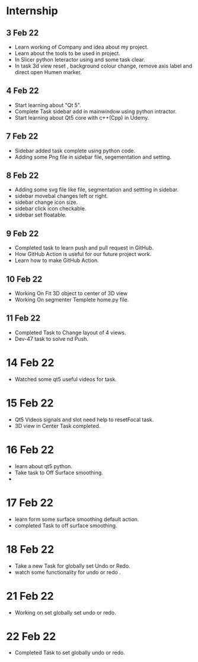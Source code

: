 # Internship

## 3 Feb 22
- Learn working of Company and idea about my project.
- Learn about the tools to be used in project.
- In Slicer python Ieteractor using and some task clear.
- In task 3d view reset , background colour change, remove axis label and direct open Humen marker.
  
## 4 Feb 22
- Start learning about "Qt 5".
- Complete Task sidebar add in mainwindow using python intractor.
- Start learning about Qt5 core with c++(Cpp) in Udemy.

## 7 Feb 22
- Sidebar added task complete using python code.
- Adding some Png file in sidebar file, segementation and setting.
  
## 8 Feb 22
- Adding some svg file like file, segmentation and settting in sidebar.
- sidebar movebal changes left or right.
- sidebar change icon size.
- sidebar click icon checkable.
- sidebar set floatable.
  
## 9 Feb 22
- Completed task to learn push and pull request in GitHub.
- How GitHub Action is useful for our future project work.
- Learn how to make GitHub Action.

## 10 Feb 22
- Working On Fit 3D object to center of 3D view
- Working On segmenter Templete home.py file.

## 11 Feb 22
- Completed Task to Change layout of 4 views.
- Dev-47 task to solve nd Push.

# 14 Feb 22
- Watched some qt5 useful videos for task.

# 15 Feb 22
- Qt5 Videos signals and slot need help to resetFocal task.
- 3D view in Center Task completed.

# 16 Feb 22
- learn about qt5 python.
- Take task to Off Surface smoothing.
-
# 17 Feb 22
- learn form some surface smoothing default action.
- completed Task to off surface smoothing.
# 18 Feb 22
- Take a new Task for globally set Undo or Redo.
- watch some functionality for undo or redo .

# 21 Feb 22
- Working on set globally set undo or redo.

# 22 Feb 22
- Completed Task to set globally undo or redo.
